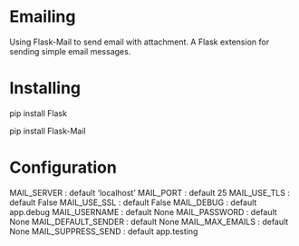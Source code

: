 # Emailing
Using Flask-Mail to send email with attachment. A Flask extension for sending simple email messages.

# Installing
pip install Flask

pip install Flask-Mail

# Configuration
MAIL_SERVER : default ‘localhost’
MAIL_PORT : default 25
MAIL_USE_TLS : default False
MAIL_USE_SSL : default False
MAIL_DEBUG : default app.debug
MAIL_USERNAME : default None
MAIL_PASSWORD : default None
MAIL_DEFAULT_SENDER : default None
MAIL_MAX_EMAILS : default None
MAIL_SUPPRESS_SEND : default app.testing
